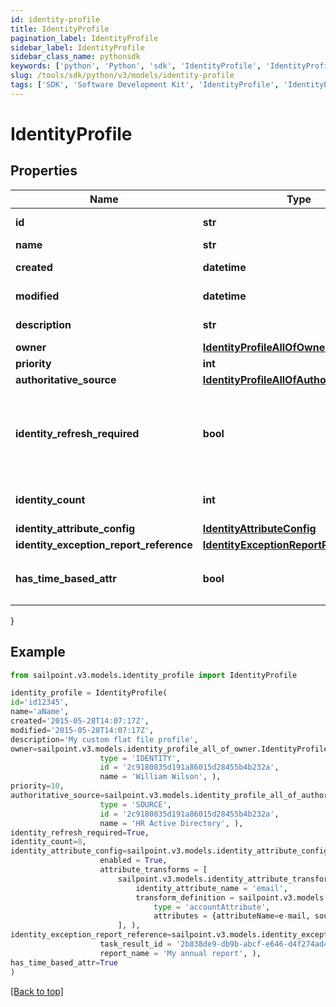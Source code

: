 ```yaml
---
id: identity-profile
title: IdentityProfile
pagination_label: IdentityProfile
sidebar_label: IdentityProfile
sidebar_class_name: pythonsdk
keywords: ['python', 'Python', 'sdk', 'IdentityProfile', 'IdentityProfile'] 
slug: /tools/sdk/python/v3/models/identity-profile
tags: ['SDK', 'Software Development Kit', 'IdentityProfile', 'IdentityProfile']
---
```


# IdentityProfile


## Properties

Name | Type | Description | Notes
------------ | ------------- | ------------- | -------------
**id** | **str** | System-generated unique ID of the Object | [optional] [readonly] 
**name** | **str** | Name of the Object | [required]
**created** | **datetime** | Creation date of the Object | [optional] [readonly] 
**modified** | **datetime** | Last modification date of the Object | [optional] [readonly] 
**description** | **str** | Identity profile's description. | [optional] 
**owner** | [**IdentityProfileAllOfOwner**](identity-profile-all-of-owner) |  | [optional] 
**priority** | **int** | Identity profile's priority. | [optional] 
**authoritative_source** | [**IdentityProfileAllOfAuthoritativeSource**](identity-profile-all-of-authoritative-source) |  | [required]
**identity_refresh_required** | **bool** | Set this value to 'True' if an identity refresh is necessary. You would typically want to trigger an identity refresh when a change has been made on the source. | [optional] [default to False]
**identity_count** | **int** | Number of identities belonging to the identity profile. | [optional] 
**identity_attribute_config** | [**IdentityAttributeConfig**](identity-attribute-config) |  | [optional] 
**identity_exception_report_reference** | [**IdentityExceptionReportReference**](identity-exception-report-reference) |  | [optional] 
**has_time_based_attr** | **bool** | Indicates the value of `requiresPeriodicRefresh` attribute for the identity profile. | [optional] [default to False]
}

## Example

```python
from sailpoint.v3.models.identity_profile import IdentityProfile

identity_profile = IdentityProfile(
id='id12345',
name='aName',
created='2015-05-28T14:07:17Z',
modified='2015-05-28T14:07:17Z',
description='My custom flat file profile',
owner=sailpoint.v3.models.identity_profile_all_of_owner.IdentityProfile_allOf_owner(
                    type = 'IDENTITY', 
                    id = '2c9180835d191a86015d28455b4b232a', 
                    name = 'William Wilson', ),
priority=10,
authoritative_source=sailpoint.v3.models.identity_profile_all_of_authoritative_source.IdentityProfile_allOf_authoritativeSource(
                    type = 'SOURCE', 
                    id = '2c9180835d191a86015d28455b4b232a', 
                    name = 'HR Active Directory', ),
identity_refresh_required=True,
identity_count=8,
identity_attribute_config=sailpoint.v3.models.identity_attribute_config.Identity Attribute Config(
                    enabled = True, 
                    attribute_transforms = [
                        sailpoint.v3.models.identity_attribute_transform.Identity Attribute Transform(
                            identity_attribute_name = 'email', 
                            transform_definition = sailpoint.v3.models.transform_definition.Transform Definition(
                                type = 'accountAttribute', 
                                attributes = {attributeName=e-mail, sourceName=MySource, sourceId=2c9180877a826e68017a8c0b03da1a53}, ), )
                        ], ),
identity_exception_report_reference=sailpoint.v3.models.identity_exception_report_reference.Identity Exception Report Reference(
                    task_result_id = '2b838de9-db9b-abcf-e646-d4f274ad4238', 
                    report_name = 'My annual report', ),
has_time_based_attr=True
)

```
[[Back to top]](#) 


